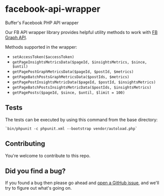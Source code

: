 # facebook-api-wrapper
Buffer's Facebook PHP API wrapper

Our FB API wrapper library provides helpful utility methods to work with [FB Graph API](https://developers.facebook.com/docs/graph-api).

Methods supported in the wrapper:
- `setAccessToken($accessToken)`
- `getPageInsightsMetricsData($pageId, $insightsMetrics, $since, $until)`
- `getPagePostGraphMetricsData($pageId, $postId, $metrics)`
- `getPageBatchPostsGraphMetricsData($postIds, $metrics)`
- `getPagePostInsightsMetricData($pageId, $postId, $insightsMetrics)`
- `getPageBatchPostsInsightsMetricData($postIds, $insightsMetrics)`
- `getPagePosts($pageId, $since, $until, $limit = 100)`


Tests
-----

The tests can be executed by using this command from the base directory:

    `bin/phpunit -c phpunit.xml --bootstrap vendor/autoload.php`

Contributing
----

You're welcome to contribute to this repo.


## Did you find a bug?

If you found a bug then please go ahead and [open a GitHub issue](https://github.com/bufferapp/facebook-api-wrapper/issues), and we'll try to figure out what's going on.